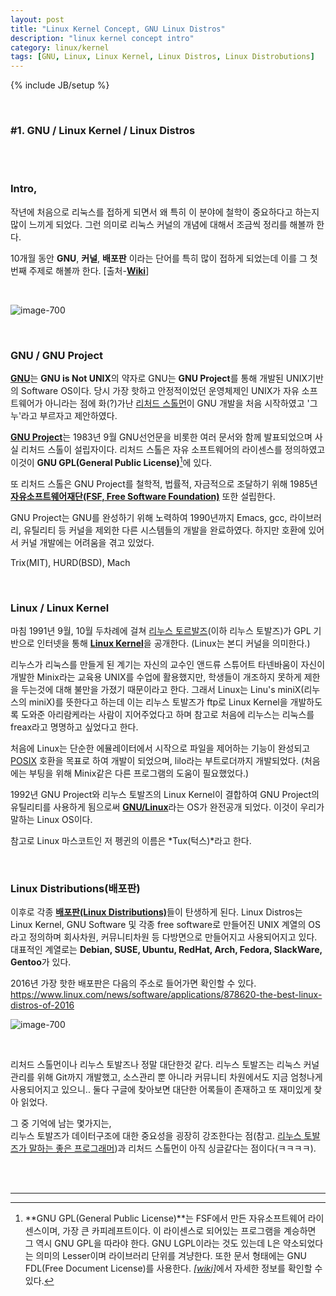 ```yaml
---
layout: post
title: "Linux Kernel Concept, GNU Linux Distros"
description: "linux kernel concept intro"
category: linux/kernel
tags: [GNU, Linux, Linux Kernel, Linux Distros, Linux Distrobutions]
---
```

{% include JB/setup %}

<br>

### #1. GNU / Linux Kernel / Linux Distros

<br><br>


### Intro,

작년에 처음으로 리눅스를 접하게 되면서 왜 특히 이 분야에 철학이 중요하다고 하는지 많이 느끼게 되었다.
그런 의미로 리눅스 커널의 개념에 대해서 조금씩 정리를 해볼까 한다.


10개월 동안 **GNU**, **커널**, **배포판** 이라는 단어를 특히 많이 접하게 되었는데 이를 그 첫번째 주제로 해볼까 한다.
[출처-[**Wiki**](https://www.wikipedia.org/)]


<br>

![image-700](http://cfile26.uf.tistory.com/original/24050C3656BF5801058AEA)

<br>

### GNU / GNU Project
[**GNU**](https://ko.wikipedia.org/wiki/GNU)는 **GNU is Not UNIX**의 약자로 GNU는 **GNU Project**를 통해 개발된 UNIX기반의 Software OS이다. 당시 가장 핫하고 안정적이었던 운영체제인 UNIX가 자유 소프트웨어가 아니라는 점에 화(?)가난 [리처드 스톨먼](https://ko.wikipedia.org/wiki/%EB%A6%AC%EC%B2%98%EB%93%9C_%EC%8A%A4%ED%86%A8%EB%A8%BC)이 GNU 개발을 처음 시작하였고 '그누'라고 부르자고 제안하였다.

[**GNU Project**](https://ko.wikipedia.org/wiki/GNU_%ED%94%84%EB%A1%9C%EC%A0%9D%ED%8A%B8)는 1983년 9월 GNU선언문을 비롯한 여러 문서와 함께 발표되었으며 사실 리처드 스톨이 설립자이다. 
리처드 스톨은 자유 소프트웨어의 라이센스를 정의하였고 이것이 **GNU GPL(General Public License)**[^1]에 있다.

[^1]: **GNU GPL(General Public License)**는 FSF에서 만든 자유소프트웨어 라이센스이며, 가장 큰 카피레프트이다.  이 라이센스로 되어있는 프로그램을 계승하면 그 역시 GNU GPL을 따라야 한다.  GNU LGPL이라는 것도 있는데 L은 약소되었다는 의미의 Lesser이며 라이브러리 단위를 겨냥한다.  또한 문서 형태에는 GNU FDL(Free Document License)를 사용한다. [*[wiki]*](https://ko.wikipedia.org/wiki/GNU_%EC%9D%BC%EB%B0%98_%EA%B3%B5%EC%A4%91_%EC%82%AC%EC%9A%A9_%ED%97%88%EA%B0%80%EC%84%9C)에서 자세한 정보를 확인할 수 있다.


또 리처드 스톨은 GNU Project를 철학적, 법률적, 자금적으로 조달하기 위해 1985년 [**자유소프트웨어재단(FSF, Free Software Foundation)**](https://ko.wikipedia.org/wiki/%EC%9E%90%EC%9C%A0_%EC%86%8C%ED%94%84%ED%8A%B8%EC%9B%A8%EC%96%B4_%EC%9E%AC%EB%8B%A8) 또한 설립한다.

GNU Project는 GNU를 완성하기 위해 노력하여 1990년까지 Emacs, gcc, 라이브러리, 유틸리티 등 커널을 제외한 다른 시스템들의 개발을 완료하였다. 하지만 호환에 있어서 커널 개발에는 어려움을 겪고 있었다. 

Trix(MIT), HURD(BSD), Mach

<br>

### Linux / Linux Kernel

마침 1991년 9월, 10월 두차례에 걸쳐 [리누스 토르발즈](https://ko.wikipedia.org/wiki/%EB%A6%AC%EB%88%84%EC%8A%A4_%ED%86%A0%EB%A5%B4%EB%B0%9C%EC%8A%A4)(이하 리누스 토발즈)가 GPL 기반으로 인터넷을 통해 [**Linux Kernel**](https://ko.wikipedia.org/wiki/%EB%A6%AC%EB%88%85%EC%8A%A4)을 공개한다.
(Linux는 본디 커널을 의미한다.) 

리누스가 리눅스를 만들게 된 계기는 자신의 교수인 앤드류 스튜어트 타넨바움이 자신이 개발한 Minix라는 교육용 UNIX를 수업에 활용했지만, 학생들이 개조하지 못하게 제한을 두는것에 대해 불만을 가졌기 때문이라고 한다.
그래서 Linux는 Linu's miniX(리누스의 miniX)를 뜻한다고 하는데 이는 리누스 토발즈가 ftp로 Linux Kernel을 개발하도록 도와준 아리람케라는 사람이 지어주었다고 하며 참고로 처음에 리누스는 리눅스를 freax라고 명명하고 싶었다고 한다.

처음에 Linux는 단순한 에뮬레이터에서 시작으로 파일을 제어하는 기능이 완성되고 [POSIX](https://ko.wikipedia.org/wiki/POSIX) 호환을 목표로 하여 개발이 되었으며, lilo라는 부트로더까지 개발되었다. 
(처음에는 부팅을 위해 Minix같은 다른 프로그램의 도움이 필요했었다.)


1992년 GNU Project와 리누스 토발즈의 Linux Kernel이 결합하여 GNU Project의 유틸리티를 사용하게 됨으로써 [**GNU/Linux**](http://www.gnu.org/gnu/linux-and-gnu.ko.html)라는 OS가 완전공개 되었다.
이것이 우리가 말하는 Linux OS이다.

참고로 Linux 마스코트인 저 펭귄의 이름은 *Tux(턱스)*라고 한다.

<br>

### Linux Distributions(배포판)

이후로 각종 [**배포판(Linux Distributions)**](https://ko.wikipedia.org/wiki/%EB%A6%AC%EB%88%85%EC%8A%A4_%EB%B0%B0%ED%8F%AC%ED%8C%90)들이 탄생하게 된다.
Linux Distros는 Linux Kernel, GNU Software 및 각종 free software로 만들어진 UNIX 계열의 OS라고 정의하며 회사차원, 커뮤니티차원 등 다방면으로 만들어지고 사용되어지고 있다. 대표적인 계열로는 <b>Debian, SUSE, Ubuntu, RedHat, Arch, Fedora, SlackWare, Gentoo</b>가 있다.


2016년 가장 핫한 배포판은 다음의 주소로 들어가면 확인할 수 있다.
<https://www.linux.com/news/software/applications/878620-the-best-linux-distros-of-2016>

![image-700](http://cfile27.uf.tistory.com/original/2721553956BF4EC1069AC3)

<br>

리처드 스톨먼이나 리누스 토발즈나 정말 대단한것 같다. 리누스 토발즈는 리눅스 커널관리를 위해 Git까지 개발했고, 소스관리 뿐 아니라 커뮤니티 차원에서도 지금 엄청나게 사용되어지고 있으니..
둘다 구글에 찾아보면 대단한 어록들이 존재하고 또 재미있게 찾아 읽었다. 

그 중 기억에 남는 몇가지는,  
리누스 토발즈가 데이터구조에 대한 중요성을 굉장히 강조한다는 점(참고. [리누스 토발즈가 말하는 좋은 프로그래머](http://yisangwook.tumblr.com/post/82653891224/linus-torvalds-good-programmer))과 리처드 스톨먼이 아직 싱글같다는 점이다(ㅋㅋㅋㅋ).  


<br><br>

- - -

